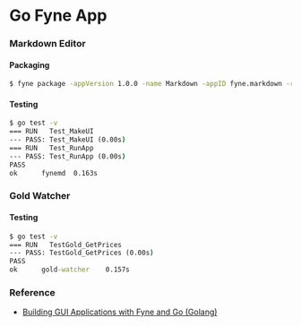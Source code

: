 # Go Fyne App

### Markdown Editor

#### Packaging

```cmd
$ fyne package -appVersion 1.0.0 -name Markdown -appID fyne.markdown -release
```

#### Testing

```cmd
$ go test -v
=== RUN   Test_MakeUI
--- PASS: Test_MakeUI (0.00s)
=== RUN   Test_RunApp
--- PASS: Test_RunApp (0.00s)
PASS
ok      fynemd  0.163s
```

### Gold Watcher

#### Testing

```cmd
$ go test -v
=== RUN   TestGold_GetPrices
--- PASS: TestGold_GetPrices (0.00s)
PASS
ok      gold-watcher    0.157s
```

### Reference

- [Building GUI Applications with Fyne and Go (Golang)](https://www.udemy.com/course/building-gui-applications-with-fyne-and-go-golang/)

